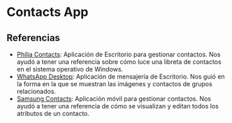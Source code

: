 # Contacts App

## Referencias

- [Philia Contacts](https://apps.microsoft.com/detail/9MXHT996K5ST): Aplicación de Escritorio para gestionar contactos. Nos ayudó a tener una referencia sobre cómo luce una libreta de contactos en el sistema operativo de Windows.
- [WhatsApp Desktop](https://apps.microsoft.com/detail/9NKSQGP7F2NH): Aplicación de mensajería de Escritorio. Nos guió en la forma en la que se muestran las imágenes y contactos de grupos relacionados.
- [Samsung Contacts](http://apps.samsung.com/appquery/appDetail.as?appId=com.samsung.android.app.contacts): Aplicación móvil para gestionar contactos. Nos ayudó a tener una referencia de cómo se visualizan y editan todos los atributos de un contacto.